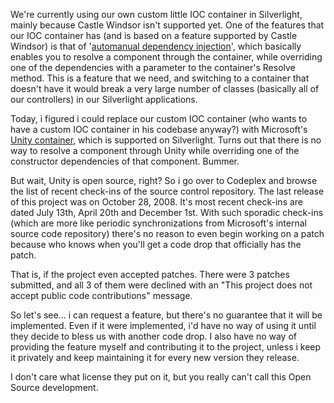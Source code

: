 We're currently using our own custom little IOC container in Silverlight, mainly because Castle Windsor isn't supported yet.  One of the features that our IOC container has (and is based on a feature supported by Castle Windsor) is that of '<a href="/blog/2008/06/automanual-dependency-injection/">automanual dependency injection</a>', which basically enables you to resolve a component through the container, while overriding one of the dependencies with a parameter to the container's Resolve method.  This is a feature that we need, and switching to a container that doesn't have it would break a very large number of classes (basically all of our controllers) in our Silverlight applications.

Today, i figured i could replace our custom IOC container (who wants to have a custom IOC container in his codebase anyway?) with Microsoft's <a href="http://unity.codeplex.com/">Unity container</a>, which is supported on Silverlight.  Turns out that there is no way to resolve a component through Unity while overriding one of the constructor dependencies of that component.  Bummer.

But wait, Unity is open source, right? So i go over to Codeplex and browse the list of recent check-ins of the source control repository.  The last release of this project was on October 28, 2008.  It's most recent check-ins are dated July 13th, April 20th and December 1st.  With such sporadic check-ins (which are more like periodic synchronizations from Microsoft's internal source code repository) there's no reason to even begin working on a patch because who knows when you'll get a code drop that officially has the patch.  

That is, if the project even accepted patches.  There were 3 patches submitted, and all 3 of them were declined with an "This project does not accept public code contributions" message.

So let's see... i can request a feature, but there's no guarantee that it will be implemented.  Even if it were implemented, i'd have no way of using it until they decide to bless us with another code drop.  I also have no way of providing the feature myself and contributing it to the project, unless i keep it privately and keep maintaining it for every new version they release.

I don't care what license they put on it, but you really can't call this Open Source development.